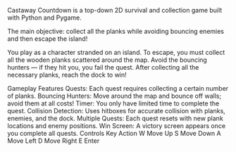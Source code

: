 Castaway Countdown is a top-down 2D survival and collection game built with Python and Pygame.

The main objective: collect all the planks while avoiding bouncing enemies and then escape the island!

You play as a character stranded on an island. To escape, you must collect all the wooden planks scattered around the map. Avoid the bouncing hunters — if they hit you, you fail the quest. After collecting all the necessary planks, reach the dock to win! 

Gameplay Features
Quests: Each quest requires collecting a certain number of planks.
Bouncing Hunters: Move around the map and bounce off walls; avoid them at all costs!
Timer: You only have limited time to complete the quest.
Collision Detection: Uses hitboxes for accurate collision with planks, enemies, and the dock.
Multiple Quests: Each quest resets with new plank locations and enemy positions.
Win Screen: A victory screen appears once you complete all quests.
Controls
Key	Action
W	Move Up
S	Move Down
A	Move Left
D	Move Right
E	Enter

